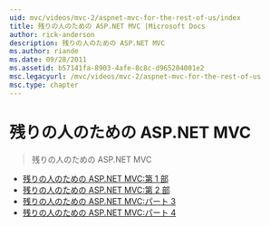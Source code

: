 ```yaml
---
uid: mvc/videos/mvc-2/aspnet-mvc-for-the-rest-of-us/index
title: 残りの人のための ASP.NET MVC |Microsoft Docs
author: rick-anderson
description: 残りの人のための ASP.NET MVC
ms.author: riande
ms.date: 09/28/2011
ms.assetid: b57141fa-8903-4afe-8c8c-d965204001e2
msc.legacyurl: /mvc/videos/mvc-2/aspnet-mvc-for-the-rest-of-us
msc.type: chapter
---
```

<a name="aspnet-mvc-for-the-rest-of-us"></a>残りの人のための ASP.NET MVC
====================
> 残りの人のための ASP.NET MVC


- [残りの人のための ASP.NET MVC:第 1 部](aspnet-mvc-for-the-rest-of-us-part-1.md)
- [残りの人のための ASP.NET MVC:第 2 部](aspnet-mvc-for-the-rest-of-us-part-2.md)
- [残りの人のための ASP.NET MVC:パート 3](aspnet-mvc-for-the-rest-of-us-part-3.md)
- [残りの人のための ASP.NET MVC:パート 4](aspnet-mvc-for-the-rest-of-us-part-4.md)
